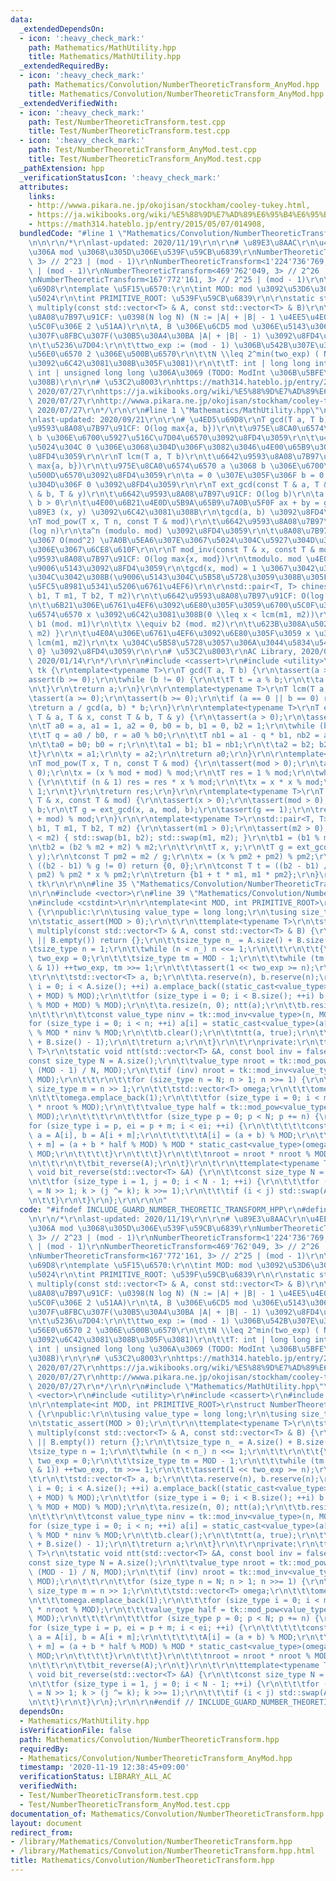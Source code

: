 ```yaml
---
data:
  _extendedDependsOn:
  - icon: ':heavy_check_mark:'
    path: Mathematics/MathUtility.hpp
    title: Mathematics/MathUtility.hpp
  _extendedRequiredBy:
  - icon: ':heavy_check_mark:'
    path: Mathematics/Convolution/NumberTheoreticTransform_AnyMod.hpp
    title: Mathematics/Convolution/NumberTheoreticTransform_AnyMod.hpp
  _extendedVerifiedWith:
  - icon: ':heavy_check_mark:'
    path: Test/NumberTheoreticTransform.test.cpp
    title: Test/NumberTheoreticTransform.test.cpp
  - icon: ':heavy_check_mark:'
    path: Test/NumberTheoreticTransform_AnyMod.test.cpp
    title: Test/NumberTheoreticTransform_AnyMod.test.cpp
  _pathExtension: hpp
  _verificationStatusIcon: ':heavy_check_mark:'
  attributes:
    links:
    - http://wwwa.pikara.ne.jp/okojisan/stockham/cooley-tukey.html,
    - https://ja.wikibooks.org/wiki/%E5%88%9D%E7%AD%89%E6%95%B4%E6%95%B0%E8%AB%96/%E5%8E%9F%E5%A7%8B%E6%A0%B9%E3%81%A8%E6%8C%87%E6%95%B0,
    - https://math314.hateblo.jp/entry/2015/05/07/014908,
  bundledCode: "#line 1 \"Mathematics/Convolution/NumberTheoreticTransform.hpp\"\n\
    \n\n\r\n/*\r\nlast-updated: 2020/11/19\r\n\r\n# \u89E3\u8AAC\r\n\u4EE3\u8868\u7684\
    \u306A mod \u3068\u305D\u306E\u539F\u59CB\u6839\r\nNumberTheoreticTransform<998'244'353,\
    \ 3> // 2^23 | (mod - 1)\r\nNumberTheoreticTransform<1'224'736'769, 3> // 2^24\
    \ | (mod - 1)\r\nNumberTheoreticTransform<469'762'049, 3> // 2^26 | (mod - 1)\r\
    \nNumberTheoreticTransform<167'772'161, 3> // 2^25 | (mod - 1)\r\n\r\n# \u4ED5\
    \u69D8\r\ntemplate \u5F15\u6570:\r\n\tint MOD: mod \u3092\u53D6\u308A\u305F\u3044\
    \u5024\r\n\tint PRIMITIVE_ROOT: \u539F\u59CB\u6839\r\n\r\nstatic std::vector<T>\
    \ multiply(const std::vector<T> & A, const std::vector<T> & B)\r\n\t\u6642\u9593\
    \u8A08\u7B97\u91CF: \u0398(N log N) (N := |A| + |B| - 1 \u4EE5\u4E0A\u306E\u6700\
    \u5C0F\u306E 2 \u51AA)\r\n\tA, B \u306E\u6CD5 mod \u306E\u5143\u3067\u306E\u7573\
    \u307F\u8FBC\u307F(\u30B5\u30A4\u30BA |A| + |B| - 1) \u3092\u8FD4\u3059\r\n\t\r\
    \n\t\u5236\u7D04:\r\n\t\ttwo_exp := (mod - 1) \u306B\u542B\u307E\u308C\u308B\u7D20\
    \u56E0\u6570 2 \u306E\u500B\u6570\r\n\t\tN \\leq 2^min(two_exp) ( N \u4E57\u6839\
    \u3092\u6C42\u3081\u308B\u305F\u3081)\r\n\t\tT: int | long long int | unsigned\
    \ int | unsigned long long \u306A\u3069 (TODO: ModInt \u306B\u5BFE\u5FDC\u3059\
    \u308B)\r\n\r\n# \u53C2\u8003\r\nhttps://math314.hateblo.jp/entry/2015/05/07/014908,\
    \ 2020/07/27\r\nhttps://ja.wikibooks.org/wiki/%E5%88%9D%E7%AD%89%E6%95%B4%E6%95%B0%E8%AB%96/%E5%8E%9F%E5%A7%8B%E6%A0%B9%E3%81%A8%E6%8C%87%E6%95%B0,\
    \ 2020/07/27\r\nhttp://wwwa.pikara.ne.jp/okojisan/stockham/cooley-tukey.html,\
    \ 2020/07/27\r\n*/\r\n\r\n#line 1 \"Mathematics/MathUtility.hpp\"\n\n\n\r\n/*\r\
    \nlast-updated: 2020/09/21\r\n\r\n# \u4ED5\u69D8\r\nT gcd(T a, T b)\r\n\t\u6642\
    \u9593\u8A08\u7B97\u91CF: O(log max{a, b})\r\n\t\u975E\u8CA0\u6574\u6570 a \u3068\
    \ b \u306E\u6700\u5927\u516C\u7D04\u6570\u3092\u8FD4\u3059\r\n\t\u4E00\u65B9\u306E\
    \u5024\u304C 0 \u306E\u3068\u304D\u306F\u3082\u3046\u4E00\u65B9\u306E\u5024\u3092\
    \u8FD4\u3059\r\n\r\nT lcm(T a, T b)\r\n\t\u6642\u9593\u8A08\u7B97\u91CF: O(log\
    \ max{a, b})\r\n\t\u975E\u8CA0\u6574\u6570 a \u3068 b \u306E\u6700\u5C0F\u516C\
    \u500D\u6570\u3092\u8FD4\u3059\r\n\ta = 0 \u307E\u305F\u306F b = 0 \u306E\u3068\
    \u304D\u306F 0 \u3092\u8FD4\u3059\r\n\r\nT ext_gcd(const T & a, T & x, const T\
    \ & b, T & y)\r\n\t\u6642\u9593\u8A08\u7B97\u91CF: O(log b)\r\n\ta > 0 \u304B\u3064\
    \ b > 0\r\n\t\u4E00\u6B21\u4E0D\u5B9A\u65B9\u7A0B\u5F0F ax + by = gcd(x, y) \u306E\
    \u89E3 (x, y) \u3092\u6C42\u3081\u308B\r\n\tgcd(a, b) \u3092\u8FD4\u3059\r\n\r\
    \nT mod_pow(T x, T n, const T & mod)\r\n\t\u6642\u9593\u8A08\u7B97\u91CF: \u0398\
    (log n)\r\n\ta^n (modulo. mod) \u3092\u8FD4\u3059\r\n\t\u8A08\u7B97\u904E\u7A0B\
    \u3067 O(mod^2) \u7A0B\u5EA6\u307E\u3067\u5024\u304C\u5927\u304D\u304F\u306A\u308B\
    \u306E\u3067\u6CE8\u610F\r\n\r\nT mod_inv(const T & x, const T & mod)\r\n\t\u6642\
    \u9593\u8A08\u7B97\u91CF: O(log max{x, mod})\r\n\tmodulo. mod \u4E0A\u306E x \u306E\
    \u9006\u5143\u3092\u8FD4\u3059\r\n\tgcd(x, mod) = 1 \u3067\u3042\u308B\u5FC5\u8981\
    \u304C\u3042\u308B(\u9006\u5143\u304C\u5B58\u5728\u3059\u308B\u305F\u3081\u306E\
    \u5FC5\u8981\u5341\u5206\u6761\u4EF6)\r\n\r\nstd::pair<T, T> chinese_remainder(T\
    \ b1, T m1, T b2, T m2)\r\n\t\u6642\u9593\u8A08\u7B97\u91CF: O(log max{m1, m2})\r\
    \n\t\u6B21\u306E\u6761\u4EF6\u3092\u6E80\u305F\u3059\u6700\u5C0F\u306E\u975E\u8CA0\
    \u6574\u6570 x \u3092\u6C42\u3081\u308B(0 \\leq x < lcm(m1, m2))\r\n\t\tx \\equiv\
    \ b1 (mod. m1)\r\n\t\tx \\equiv b2 (mod. m2)\r\n\t\u623B\u308A\u5024: { x, lcm(m1,\
    \ m2) }\r\n\t\u4E0A\u306E\u6761\u4EF6\u3092\u6E80\u305F\u3059 x \u306F\u5468\u671F\
    \ lcm(m1, m2)\r\n\tx \u304C\u5B58\u5728\u3057\u306A\u3044\u5834\u5408\u306F {0,\
    \ 0} \u3092\u8FD4\u3059\r\n\r\n# \u53C2\u8003\r\nAC Library, 2020/09/21\r\nhttps://noshi91.hatenablog.com/entry/2019/04/01/184957,\
    \ 2020/01/14\r\n*/\r\n\r\n#include <cassert>\r\n#include <utility>\r\n\r\nnamespace\
    \ tk {\r\ntemplate<typename T>\r\nT gcd(T a, T b) {\r\n\tassert(a >= 0);\r\n\t\
    assert(b >= 0);\r\n\twhile (b != 0) {\r\n\t\tT t = a % b;\r\n\t\ta = b; b = t;\r\
    \n\t}\r\n\treturn a;\r\n}\r\n\r\ntemplate<typename T>\r\nT lcm(T a, T b) {\r\n\
    \tassert(a >= 0);\r\n\tassert(b >= 0);\r\n\tif (a == 0 || b == 0) return 0;\r\n\
    \treturn a / gcd(a, b) * b;\r\n}\r\n\r\ntemplate<typename T>\r\nT ext_gcd(const\
    \ T & a, T & x, const T & b, T & y) {\r\n\tassert(a > 0);\r\n\tassert(b > 0);\r\
    \n\tT a0 = a, a1 = 1, a2 = 0, b0 = b, b1 = 0, b2 = 1;\r\n\twhile (b0 > 0) {\r\n\
    \t\tT q = a0 / b0, r = a0 % b0;\r\n\t\tT nb1 = a1 - q * b1, nb2 = a2 - q * b2;\r\
    \n\t\ta0 = b0; b0 = r;\r\n\t\ta1 = b1; b1 = nb1;\r\n\t\ta2 = b2; b2 = nb2;\r\n\
    \t}\r\n\tx = a1;\r\n\ty = a2;\r\n\treturn a0;\r\n}\r\n\r\ntemplate<typename T>\r\
    \nT mod_pow(T x, T n, const T & mod) {\r\n\tassert(mod > 0);\r\n\tassert(n >=\
    \ 0);\r\n\tx = (x % mod + mod) % mod;\r\n\tT res = 1 % mod;\r\n\twhile (n > 0)\
    \ {\r\n\t\tif (n & 1) res = res * x % mod;\r\n\t\tx = x * x % mod;\r\n\t\tn >>=\
    \ 1;\r\n\t}\r\n\treturn res;\r\n}\r\n\r\ntemplate<typename T>\r\nT mod_inv(const\
    \ T & x, const T & mod) {\r\n\tassert(x > 0);\r\n\tassert(mod > 0);\r\n\tT a,\
    \ b;\r\n\tT g = ext_gcd(x, a, mod, b);\r\n\tassert(g == 1);\r\n\treturn (a % mod\
    \ + mod) % mod;\r\n}\r\n\r\ntemplate<typename T>\r\nstd::pair<T, T> chinese_remainder(T\
    \ b1, T m1, T b2, T m2) {\r\n\tassert(m1 > 0);\r\n\tassert(m2 > 0);\r\n\tif (m1\
    \ < m2) { std::swap(b1, b2); std::swap(m1, m2); }\r\n\tb1 = (b1 % m1 + m1) % m1;\r\
    \n\tb2 = (b2 % m2 + m2) % m2;\r\n\t\r\n\tT x, y;\r\n\tT g = ext_gcd(m1, x, m2,\
    \ y);\r\n\tconst T pm2 = m2 / g;\r\n\tx = (x % pm2 + pm2) % pm2;\r\n\t\r\n\tif\
    \ ((b2 - b1) % g != 0) return {0, 0};\r\n\tconst T t = ((b2 - b1) / g % pm2 +\
    \ pm2) % pm2 * x % pm2;\r\n\treturn {b1 + t * m1, m1 * pm2};\r\n}\r\n} // namespace\
    \ tk\r\n\r\n\n#line 35 \"Mathematics/Convolution/NumberTheoreticTransform.hpp\"\
    \n\r\n#include <vector>\r\n#line 39 \"Mathematics/Convolution/NumberTheoreticTransform.hpp\"\
    \n#include <cstdint>\r\n\r\ntemplate<int MOD, int PRIMITIVE_ROOT>\r\nstruct NumberTheoreticTransform\
    \ {\r\npublic:\r\n\tusing value_type = long long;\r\n\tusing size_type = std::uint_fast32_t;\r\
    \n\tstatic_assert(MOD > 0);\r\n\t\r\n\ttemplate<typename T>\r\n\tstatic std::vector<T>\
    \ multiply(const std::vector<T> & A, const std::vector<T> & B) {\r\n\t\tif (A.empty()\
    \ || B.empty()) return {};\r\n\t\tsize_type n_ = A.size() + B.size() - 1;\r\n\t\
    \tsize_type n = 1;\r\n\t\twhile (n < n_) n <<= 1;\r\n\t\t\r\n\t\t{\r\n\t\t\tsize_type\
    \ two_exp = 0;\r\n\t\t\tsize_type tm = MOD - 1;\r\n\t\t\twhile (tm > 0 && (~tm\
    \ & 1)) ++two_exp, tm >>= 1;\r\n\t\t\tassert(1 << two_exp >= n);\r\n\t\t}\r\n\t\
    \t\r\n\t\tstd::vector<T> a, b;\r\n\t\ta.reserve(n), b.reserve(n);\r\n\t\tfor (size_type\
    \ i = 0; i < A.size(); ++i) a.emplace_back((static_cast<value_type>(A[i]) % MOD\
    \ + MOD) % MOD);\r\n\t\tfor (size_type i = 0; i < B.size(); ++i) b.emplace_back((static_cast<value_type>(B[i])\
    \ % MOD + MOD) % MOD);\r\n\t\ta.resize(n, 0); ntt(a);\r\n\t\tb.resize(n, 0); ntt(b);\r\
    \n\t\t\r\n\t\tconst value_type ninv = tk::mod_inv<value_type>(n, MOD);\r\n\t\t\
    for (size_type i = 0; i < n; ++i) a[i] = static_cast<value_type>(a[i]) * static_cast<value_type>(b[i])\
    \ % MOD * ninv % MOD;\r\n\t\tb.clear();\r\n\t\tntt(a, true);\r\n\t\ta.resize(A.size()\
    \ + B.size() - 1);\r\n\t\treturn a;\r\n\t}\r\n\t\r\nprivate:\r\n\ttemplate<typename\
    \ T>\r\n\tstatic void ntt(std::vector<T> &A, const bool inv = false) {\r\n\t\t\
    const size_type N = A.size();\r\n\t\tvalue_type nroot = tk::mod_pow<value_type>(PRIMITIVE_ROOT,\
    \ (MOD - 1) / N, MOD);\r\n\t\tif (inv) nroot = tk::mod_inv<value_type>(nroot,\
    \ MOD);\r\n\t\t\r\n\t\tfor (size_type n = N; n > 1; n >>= 1) {\r\n\t\t\tconst\
    \ size_type m = n >> 1;\r\n\t\t\tstd::vector<T> omega;\r\n\t\t\tomega.reserve(m);\r\
    \n\t\t\tomega.emplace_back(1);\r\n\t\t\tfor (size_type i = 0; i < m; ++i) omega.emplace_back(static_cast<value_type>(omega.back())\
    \ * nroot % MOD);\r\n\t\t\tvalue_type half = tk::mod_pow<value_type>(nroot, m,\
    \ MOD);\r\n\t\t\t\r\n\t\t\tfor (size_type p = 0; p < N; p += n) {\r\n\t\t\t\t\
    for (size_type i = p, ei = p + m; i < ei; ++i) {\r\n\t\t\t\t\tconst value_type\
    \ a = A[i], b = A[i + m];\r\n\t\t\t\t\tA[i] = (a + b) % MOD;\r\n\t\t\t\t\tA[i\
    \ + m] = (a + b * half % MOD) % MOD * static_cast<value_type>(omega[i - p]) %\
    \ MOD;\r\n\t\t\t\t}\r\n\t\t\t}\r\n\t\t\tnroot = nroot * nroot % MOD;\r\n\t\t}\r\
    \n\t\t\r\n\t\tbit_reverse(A);\r\n\t}\r\n\t\r\n\ttemplate<typename T>\r\n\tstatic\
    \ void bit_reverse(std::vector<T> &A) {\r\n\t\tconst size_type N = A.size();\r\
    \n\t\tfor (size_type i = 1, j = 0; i < N - 1; ++i) {\r\n\t\t\tfor (size_type k\
    \ = N >> 1; k > (j ^= k); k >>= 1);\r\n\t\t\tif (i < j) std::swap(A[i], A[j]);\r\
    \n\t\t}\r\n\t}\r\n};\r\n\r\n\n"
  code: "#ifndef INCLUDE_GUARD_NUMBER_THEORETIC_TRANSFORM_HPP\r\n#define INCLUDE_GUARD_NUMBER_THEORETIC_TRANSFORM_HPP\r\
    \n\r\n/*\r\nlast-updated: 2020/11/19\r\n\r\n# \u89E3\u8AAC\r\n\u4EE3\u8868\u7684\
    \u306A mod \u3068\u305D\u306E\u539F\u59CB\u6839\r\nNumberTheoreticTransform<998'244'353,\
    \ 3> // 2^23 | (mod - 1)\r\nNumberTheoreticTransform<1'224'736'769, 3> // 2^24\
    \ | (mod - 1)\r\nNumberTheoreticTransform<469'762'049, 3> // 2^26 | (mod - 1)\r\
    \nNumberTheoreticTransform<167'772'161, 3> // 2^25 | (mod - 1)\r\n\r\n# \u4ED5\
    \u69D8\r\ntemplate \u5F15\u6570:\r\n\tint MOD: mod \u3092\u53D6\u308A\u305F\u3044\
    \u5024\r\n\tint PRIMITIVE_ROOT: \u539F\u59CB\u6839\r\n\r\nstatic std::vector<T>\
    \ multiply(const std::vector<T> & A, const std::vector<T> & B)\r\n\t\u6642\u9593\
    \u8A08\u7B97\u91CF: \u0398(N log N) (N := |A| + |B| - 1 \u4EE5\u4E0A\u306E\u6700\
    \u5C0F\u306E 2 \u51AA)\r\n\tA, B \u306E\u6CD5 mod \u306E\u5143\u3067\u306E\u7573\
    \u307F\u8FBC\u307F(\u30B5\u30A4\u30BA |A| + |B| - 1) \u3092\u8FD4\u3059\r\n\t\r\
    \n\t\u5236\u7D04:\r\n\t\ttwo_exp := (mod - 1) \u306B\u542B\u307E\u308C\u308B\u7D20\
    \u56E0\u6570 2 \u306E\u500B\u6570\r\n\t\tN \\leq 2^min(two_exp) ( N \u4E57\u6839\
    \u3092\u6C42\u3081\u308B\u305F\u3081)\r\n\t\tT: int | long long int | unsigned\
    \ int | unsigned long long \u306A\u3069 (TODO: ModInt \u306B\u5BFE\u5FDC\u3059\
    \u308B)\r\n\r\n# \u53C2\u8003\r\nhttps://math314.hateblo.jp/entry/2015/05/07/014908,\
    \ 2020/07/27\r\nhttps://ja.wikibooks.org/wiki/%E5%88%9D%E7%AD%89%E6%95%B4%E6%95%B0%E8%AB%96/%E5%8E%9F%E5%A7%8B%E6%A0%B9%E3%81%A8%E6%8C%87%E6%95%B0,\
    \ 2020/07/27\r\nhttp://wwwa.pikara.ne.jp/okojisan/stockham/cooley-tukey.html,\
    \ 2020/07/27\r\n*/\r\n\r\n#include \"Mathematics/MathUtility.hpp\"\r\n\r\n#include\
    \ <vector>\r\n#include <utility>\r\n#include <cassert>\r\n#include <cstdint>\r\
    \n\r\ntemplate<int MOD, int PRIMITIVE_ROOT>\r\nstruct NumberTheoreticTransform\
    \ {\r\npublic:\r\n\tusing value_type = long long;\r\n\tusing size_type = std::uint_fast32_t;\r\
    \n\tstatic_assert(MOD > 0);\r\n\t\r\n\ttemplate<typename T>\r\n\tstatic std::vector<T>\
    \ multiply(const std::vector<T> & A, const std::vector<T> & B) {\r\n\t\tif (A.empty()\
    \ || B.empty()) return {};\r\n\t\tsize_type n_ = A.size() + B.size() - 1;\r\n\t\
    \tsize_type n = 1;\r\n\t\twhile (n < n_) n <<= 1;\r\n\t\t\r\n\t\t{\r\n\t\t\tsize_type\
    \ two_exp = 0;\r\n\t\t\tsize_type tm = MOD - 1;\r\n\t\t\twhile (tm > 0 && (~tm\
    \ & 1)) ++two_exp, tm >>= 1;\r\n\t\t\tassert(1 << two_exp >= n);\r\n\t\t}\r\n\t\
    \t\r\n\t\tstd::vector<T> a, b;\r\n\t\ta.reserve(n), b.reserve(n);\r\n\t\tfor (size_type\
    \ i = 0; i < A.size(); ++i) a.emplace_back((static_cast<value_type>(A[i]) % MOD\
    \ + MOD) % MOD);\r\n\t\tfor (size_type i = 0; i < B.size(); ++i) b.emplace_back((static_cast<value_type>(B[i])\
    \ % MOD + MOD) % MOD);\r\n\t\ta.resize(n, 0); ntt(a);\r\n\t\tb.resize(n, 0); ntt(b);\r\
    \n\t\t\r\n\t\tconst value_type ninv = tk::mod_inv<value_type>(n, MOD);\r\n\t\t\
    for (size_type i = 0; i < n; ++i) a[i] = static_cast<value_type>(a[i]) * static_cast<value_type>(b[i])\
    \ % MOD * ninv % MOD;\r\n\t\tb.clear();\r\n\t\tntt(a, true);\r\n\t\ta.resize(A.size()\
    \ + B.size() - 1);\r\n\t\treturn a;\r\n\t}\r\n\t\r\nprivate:\r\n\ttemplate<typename\
    \ T>\r\n\tstatic void ntt(std::vector<T> &A, const bool inv = false) {\r\n\t\t\
    const size_type N = A.size();\r\n\t\tvalue_type nroot = tk::mod_pow<value_type>(PRIMITIVE_ROOT,\
    \ (MOD - 1) / N, MOD);\r\n\t\tif (inv) nroot = tk::mod_inv<value_type>(nroot,\
    \ MOD);\r\n\t\t\r\n\t\tfor (size_type n = N; n > 1; n >>= 1) {\r\n\t\t\tconst\
    \ size_type m = n >> 1;\r\n\t\t\tstd::vector<T> omega;\r\n\t\t\tomega.reserve(m);\r\
    \n\t\t\tomega.emplace_back(1);\r\n\t\t\tfor (size_type i = 0; i < m; ++i) omega.emplace_back(static_cast<value_type>(omega.back())\
    \ * nroot % MOD);\r\n\t\t\tvalue_type half = tk::mod_pow<value_type>(nroot, m,\
    \ MOD);\r\n\t\t\t\r\n\t\t\tfor (size_type p = 0; p < N; p += n) {\r\n\t\t\t\t\
    for (size_type i = p, ei = p + m; i < ei; ++i) {\r\n\t\t\t\t\tconst value_type\
    \ a = A[i], b = A[i + m];\r\n\t\t\t\t\tA[i] = (a + b) % MOD;\r\n\t\t\t\t\tA[i\
    \ + m] = (a + b * half % MOD) % MOD * static_cast<value_type>(omega[i - p]) %\
    \ MOD;\r\n\t\t\t\t}\r\n\t\t\t}\r\n\t\t\tnroot = nroot * nroot % MOD;\r\n\t\t}\r\
    \n\t\t\r\n\t\tbit_reverse(A);\r\n\t}\r\n\t\r\n\ttemplate<typename T>\r\n\tstatic\
    \ void bit_reverse(std::vector<T> &A) {\r\n\t\tconst size_type N = A.size();\r\
    \n\t\tfor (size_type i = 1, j = 0; i < N - 1; ++i) {\r\n\t\t\tfor (size_type k\
    \ = N >> 1; k > (j ^= k); k >>= 1);\r\n\t\t\tif (i < j) std::swap(A[i], A[j]);\r\
    \n\t\t}\r\n\t}\r\n};\r\n\r\n#endif // INCLUDE_GUARD_NUMBER_THEORETIC_TRANSFORM_HPP"
  dependsOn:
  - Mathematics/MathUtility.hpp
  isVerificationFile: false
  path: Mathematics/Convolution/NumberTheoreticTransform.hpp
  requiredBy:
  - Mathematics/Convolution/NumberTheoreticTransform_AnyMod.hpp
  timestamp: '2020-11-19 12:38:45+09:00'
  verificationStatus: LIBRARY_ALL_AC
  verifiedWith:
  - Test/NumberTheoreticTransform.test.cpp
  - Test/NumberTheoreticTransform_AnyMod.test.cpp
documentation_of: Mathematics/Convolution/NumberTheoreticTransform.hpp
layout: document
redirect_from:
- /library/Mathematics/Convolution/NumberTheoreticTransform.hpp
- /library/Mathematics/Convolution/NumberTheoreticTransform.hpp.html
title: Mathematics/Convolution/NumberTheoreticTransform.hpp
---
```

